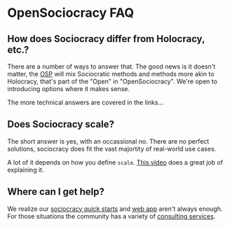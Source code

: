 # OpenSociocracy FAQ


## How does Sociocracy differ from Holocracy, etc.?

There are a number of ways to answer that. The good news is it doesn't matter, the [OSP](/glossary/#osp) will mix Sociocratic methods and methods more akin to Holocracy, that's part of the "Open" in "OpenSociocracy". We're open to introducing options where it makes sense.

The more technical answers are covered in the links...

## Does Sociocracy scale?

The short answer is yes, with an occassional no. There are no perfect solutions, sociocracy does fit the vast majortity of real-world use cases.

A lot of it depends on how you define `scale`. [This video](https://www.youtube.com/watch?v=yPgm53QDU3c) does a great job of explaining it.

## Where can I get help?

We realize our [sociocracy quick starts](/quick-start/) and [web app](https://www.ultri.com/logbook) aren't always enough. For those situations the community has a variety of [consulting services](/resources/sociocracy-consulting-services/). 
